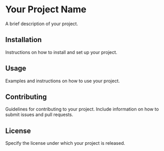 # Your Project Name

A brief description of your project.

## Installation

Instructions on how to install and set up your project.

## Usage

Examples and instructions on how to use your project.

## Contributing

Guidelines for contributing to your project. Include information on how to submit issues and pull requests.

## License

Specify the license under which your project is released.
